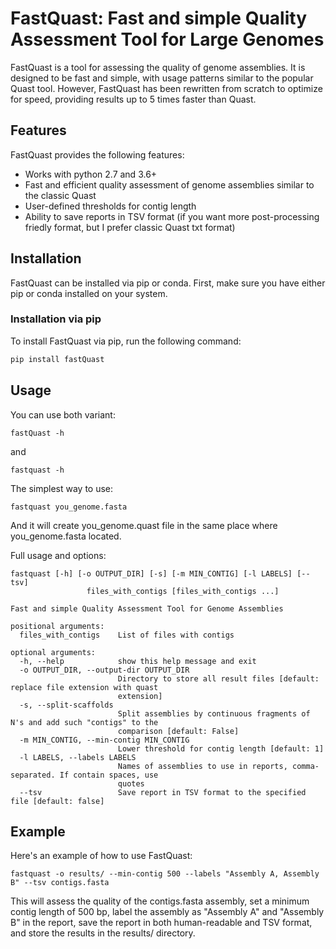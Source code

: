 # FastQuast: Fast and simple Quality Assessment Tool for Large Genomes

FastQuast is a tool for assessing the quality of genome assemblies. It is designed to be fast and simple, with usage patterns similar to the popular Quast tool. However, FastQuast has been rewritten from scratch to optimize for speed, providing results up to 5 times faster than Quast.

## Features

FastQuast provides the following features:

- Works with python 2.7 and 3.6+
- Fast and efficient quality assessment of genome assemblies similar to the classic Quast
- User-defined thresholds for contig length
- Ability to save reports in TSV format (if you want more post-processing friedly format, but I prefer classic Quast txt format)


## Installation

FastQuast can be installed via pip or conda. First, make sure you have either pip or conda installed on your system.

### Installation via pip

To install FastQuast via pip, run the following command:

```bash
pip install fastQuast
```

## Usage

You can use both variant:

```
fastQuast -h
```

and

```
fastquast -h
```

The simplest way to use:

```
fastquast you_genome.fasta
```

And it will create you_genome.quast file in the same place where you_genome.fasta located.


Full usage and options:

```
fastquast [-h] [-o OUTPUT_DIR] [-s] [-m MIN_CONTIG] [-l LABELS] [--tsv]
                 files_with_contigs [files_with_contigs ...]

Fast and simple Quality Assessment Tool for Genome Assemblies

positional arguments:
  files_with_contigs    List of files with contigs

optional arguments:
  -h, --help            show this help message and exit
  -o OUTPUT_DIR, --output-dir OUTPUT_DIR
                        Directory to store all result files [default: replace file extension with quast
                        extension]
  -s, --split-scaffolds
                        Split assemblies by continuous fragments of N's and add such "contigs" to the
                        comparison [default: False]
  -m MIN_CONTIG, --min-contig MIN_CONTIG
                        Lower threshold for contig length [default: 1]
  -l LABELS, --labels LABELS
                        Names of assemblies to use in reports, comma-separated. If contain spaces, use
                        quotes
  --tsv                 Save report in TSV format to the specified file [default: false]
  ```
  
## Example


Here's an example of how to use FastQuast:

```
fastquast -o results/ --min-contig 500 --labels "Assembly A, Assembly B" --tsv contigs.fasta 
```

This will assess the quality of the contigs.fasta assembly, set a minimum contig length of 500 bp, label the assembly as "Assembly A" and "Assembly B" in the report, save the report in both human-readable and TSV format, and store the results in the results/ directory.




